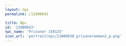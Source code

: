 ```yaml
---
layout: npc
permalink: /11000643

title: Npc
id: '11000643'
npc_name: 'Prisoner 150125'
icon_url: 'portrait/npc/11000638_prisonerwoman2_p.png'
---
```

